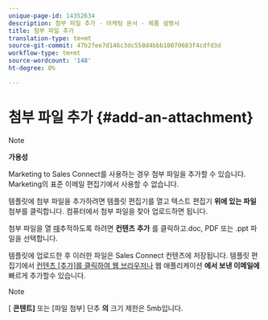 ```yaml
---
unique-page-id: 14352634
description: 첨부 파일 추가 - 마케팅 문서 - 제품 설명서
title: 첨부 파일 추가
translation-type: tm+mt
source-git-commit: 47b2fee7d146c3dc558d4bbb10070683f4cdfd3d
workflow-type: tm+mt
source-wordcount: '148'
ht-degree: 0%

---
```



# 첨부 파일 추가 {#add-an-attachment}

>[!NOTE]
>
>**가용성**
>
>Marketing to Sales Connect를 사용하는 경우 첨부 파일을 추가할 수 있습니다. Marketing의 표준 이메일 편집기에서 사용할 수 없습니다.

템플릿에 첨부 파일을 추가하려면 템플릿 편집기를 열고 텍스트 편집기 **위에 있는 파일** 첨부를 클릭합니다. 컴퓨터에서 첨부 파일을 찾아 업로드하면 됩니다.

첨부 파일을 열 [때](http://docs.marketo.com/display/TEST/How+to+Track+Your+Email+Attachments)추적하도록 하려면 **컨텐츠** **추가** 를 클릭하고.doc, PDF 또는 .ppt 파일을 선택합니다.

템플릿에 업로드한 후 이러한 파일은 Sales Connect 컨텐츠에 저장됩니다. 템플릿 편집기에서 [컨텐츠 [추가]를 클릭하여 웹 브라우저나](http://toutapp.com/login) 웹 애플리케이션 **에서 보낸 이메일에** 빠르게 추가할수 있습니다.

>[!NOTE]
>
>[ **콘텐트]** 또는 [파일 첨부] 단추 **의** 크기 제한은 5mb입니다.

